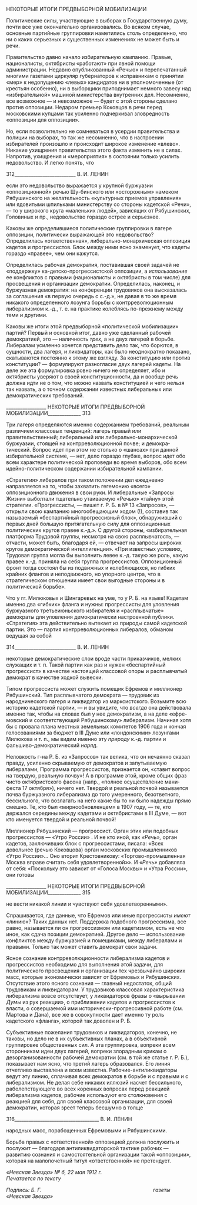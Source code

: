 НЕКОТОРЫЕ ИТОГИ ПРЕДВЫБОРНОЙ МОБИЛИЗАЦИИ

Политические силы, участвующие в выборах в Государственную думу, почти все уже окончательно организовались. Во всяком случае, основные партийные группиров­ки наметились столь определенно, что ни о каких серьезных и существенных измене­ниях не может быть и речи.

Правительство давно начало избирательную кампанию. Правые, националисты, ок­тябристы «работают» при явной помощи администрации. Недавно опубликованный «Речью» и перепечатанный многими газетами циркуляр губернаторов к исправникам о принятии «мер» к недопущению «левых» кандидатов ни в уполномоченные (от кресть­ян особенно), ни в выборщики приподнимает немного завесу над «избирательной» ма­шиной министерства внутренних дел. Несомненно, все возможное — и невозможное — будет с этой стороны сделано против оппозиции. Недаром премьер Коковцов в речи перед московскими купцами так усиленно подчеркивал зловредность «оппозиции для оппозиции».

Но, если позволительно не сомневаться в усердии правительства и полиции на выбо­рах, то так же несомненно, что в настроении избирателей произошло и происходит ши­рокое изменение «влево». Никакие ухищрения правительства этого факта изменить не в силах. Напротив, ухищрения и «мероприятия» в состоянии только усилить недовольст­во. И легко понять, что

  

312__________________________ В. И. ЛЕНИН

если это недовольство выражается у крупной буржуазии «оппозиционной» речью Шу-бинского или «осторожным» намеком Рябушинского на желательность «культурных приемов управления» или ядовитыми шпильками министерству со стороны кадетской «Речи», — то у широкого круга «маленьких людей», зависящих от Рябушинских, Голо­виных и пр., недовольство гораздо острее и серьезнее.

Каковы же определившиеся политические группировки в лагере оппозиции, полити­чески выражающей это недовольство? Определилась «ответственная», либерально-монархическая оппозиция кадетов и прогрессистов. Блок между ними ясно знаменует, что кадеты гораздо «правее», чем они кажутся.

Определилась рабочая демократия, поставившая своей задачей не «поддержку» ка-детско-прогрессистской оппозиции, а _использование_ ее конфликтов с правыми (нацио­налисты и октябристы в том числе) для просвещения и организации демократии. Опре­делилась, наконец, и буржуазная демократия: на конференции трудовиков она высказа­лась за соглашения «в первую очередь с с.-д.», не давая в то же время никакого опреде­ленного лозунга борьбы с контрреволюционным либерализмом к.-д., т. е. на практике колеблясь по-прежнему между теми и другими.

Каковы же итоги этой предвыборной «политической мобилизации» партий? Первый и основной итог, давно уже сделанный рабочей демократией, это — наличность _трех,_ а не двух лагерей в борьбе. Либералам усиленно хочется представить дело так, что бо­рются, в сущности, два лагеря, и ликвидаторы, как было неоднократно показано, ска­тываются постоянно к этому же взгляду. За конституцию или против конституции? — формулируют разногласие двух лагерей кадеты. На деле же эта формулировка ровно ничего не определяет, ибо и октябристы уверяют в своей конституционности, да и во­обще речь должна идти не о том, что можно назвать конституцией и чего нельзя так назвать, а о точном содержании известных либеральных или демократических требова­ний.

  

_________________ НЕКОТОРЫЕ ИТОГИ ПРЕДВЫБОРНОЙ МОБИЛИЗАЦИИ______________ 313

Три лагеря определяются именно содержанием требований, реальным различием классовых тенденций: лагерь правый или правительственный; либеральный или либе­рально-монархической буржуазии, стоящей на контрреволюционной почве; и демокра­тический. Вопрос идет при этом не столько о «шансах» при данной избирательной сис­теме, — нет, дело гораздо глубже, вопрос идет обо всем характере политической про­поведи во время выборов, обо всем идейно-политическом содержании избирательной кампании.

«Стратегия» либералов при таком положении дел ежедневно направляется на то, чтобы захватить гегемонию «всего» оппозиционного движения в свои руки. И либе­ральные «Запросы Жизни» выболтали тщательно утаиваемую «Речью» «тайну» этой стратегии. «Прогрессисты, — пишет г. Р. Б. в № 13 «Запросов», — открыли свою кам­панию многообещающим ходом (!), составив так называемый «беспартийный прогрес­сивный блок», обнаруживший с первых дней большую притягательную силу для оппо­зиционных политических кругов правее к.-д.». С другой стороны, «избирательная платформа Трудовой группы, несмотря на свою расплывчатость, — отчасти, может быть, благодаря ей, — отвечает на запросы широких кругов демократической интелли­генции». «При известных условиях, Трудовая группа могла бы выполнить левее к.-д. такую же роль, какую правее к.-д. приняла на себя группа прогрессистов. Оппозицион­ный фронт тогда состоял бы из подвижных и колеблющихся, но гибких крайних флан­гов и неподвижного, но упорного центра, что в стратегическом отношении имеет свои выгодные стороны и в политической борьбе».

Что у гг. Милюковых и Шингаревых на уме, то у Р. Б. на языке! Кадетам именно два «гибких» фланга и нужны: прогрессисты для уловления буржуазного третьеиюньского избирателя и «расплывчатые» демократы для уловления демократически настроенной публики. «Стратегия» эта действительно вытекает из природы самой кадетской партии. Это — партия контрреволюционных либералов, обманом ведущая за собой

  

314__________________________ В. И. ЛЕНИН

некоторые демократические слои вроде части приказчиков, мелких служащих и т. п. Такой партии как раз и нужен «беспартийный прогрессист» в качестве настоящей клас­совой опоры и расплывчатый демократ в качестве ходкой вывески.

Типом прогрессиста может служить помещик Ефремов и миллионер Рябушинский. Тип расплывчатого демократа — трудовик из народнического лагеря и ликвидатор из марксистского. Возьмите всю историю кадетской партии, — и вы увидите, что _всегда_ она действовала именно так, чтобы на словах был у нее демократизм, а на деле «ефре-мовский и соответствующий Рябушинскому» либерализм. Начиная хотя бы с провала плана местных земельных комитетов 1906 года и кончая голосованиями за бюджет в III Думе или «лондонскими» лозунгами Милюкова и т. п., мы видим именно эту _природу_ к.-д. партии и фальшиво-демократический _наряд._

Неловкость г-на Р. Б. из «Запросов» так велика, что он нечаянно сказал правду, уси­ленно скрываемую от демократов и запутываемую либералами, Программа прогресси­стов, признается он, «ставит вопрос на твердую, реальную почву»! А в программе этой, кроме общих фраз чисто октябристского фасона (напр., «полное осуществление мани­феста 17 октября»), ничего нет. Твердой и реальной почвой называется почва буржуаз­ного либерализма до того умеренного, безответного, бессильного, что возлагать на него какие бы то ни было надежды прямо смешно. Те, кто был «мирнообновленцем» в 1907 году, — те, кто держался середины между кадетами и октябристами в III Думе, — вот кто именуется твердой и реальной почвой!

Миллионер Рябушинский — прогрессист. Орган этих или подобных прогрессистов — «Утро России» . И не кто иной, как _«Речь»,_ орган кадетов, заключивших блок с прогрессистами, писала: «Всех довольнее (речью Коковцова) орган московских про­мышленников «Утро России»... Оно вторит Крестовникову: «Торгово-промышленная Москва вправе считать себя удовлетворенной»». И _«Речь»_ добавляла от себя: «По­скольку это зависит от «Голоса Москвы» и «Утра России», они готовы

  

_________________ НЕКОТОРЫЕ ИТОГИ ПРЕДВЫБОРНОЙ МОБИЛИЗАЦИИ______________ 315

не вести никакой линии и чувствуют себя удовлетворенными».

Спрашивается, где данные, что Ефремов или иные прогрессисты _имеют_ «линию»? Таких данных нет. Поддержка подобного прогрессизма, все равно, называется ли он прогрессизмом или кадетизмом, есть не что иное, как сдача позиции демократией. Дру­гое дело — использование конфликтов между буржуазией и помещиками, между либе­ралами и правыми. Только так может ставить демократ свои задачи.

Ясное сознание контрреволюционности либерализма кадетов и прогрессистов необ­ходимо для выполнения этой задачи, для политического просвещения и организации тех чрезвычайно широких масс, которые экономически зависят от Ефремовых и Рябу­шинских. Отсутствие этого ясного сознания — главный недостаток, общий трудовикам и ликвидаторам. У трудовиков классовая характеристика либерализма вовсе отсутству­ет, у ликвидаторов фразы о «вырывании _Думы_ из рук реакции», о приближении кадетов и прогрессистов к власти, о совершаемой ими исторически-прогрессивной работе (см. Мартова и Дана), все же в совокупности дает именно ту роль кадетского «фланга», ко­торой так доволен и Р. Б.

Субъективные пожелания трудовиков и ликвидаторов, конечно, не таковы, но дело не в их субъективных планах, а в объективной группировке общественных сил. А эта группировка, вопреки всем сторонникам идеи двух лагерей, вопреки злорадным крикам о дезорганизованности рабочей демократии (см. в той же статье г. Р. Б.), показывает нам ясно, что третий лагерь образовался. Его линия отчетливо выставлена и всем из­вестна. Рабочие-антиликвидаторы ведут эту линию, сплачивая всех демократов в борь­бе и с правыми и с либерализмом. Не делая себе никаких иллюзий насчет бессильного, раболепствующего во всех коренных вопросах перед реакцией либерализма кадетов, рабочие используют его столкновения с реакцией для себя, для своей классовой орга­низации, для своей демократии, которая зреет теперь бесшумно в толще

  

316____________________________________ В. И. ЛЕНИН

народных масс, порабощенных Ефремовыми и Рябушинскими.

Борьба правых с «ответственной» оппозицией должна послужить и послужит — бла­годаря антиликвидаторской тактике рабочих — развитию сознания и самостоятельной организации такой «оппозиции», которая на малопочетный титул «ответственной» не претендует.

_«Невская Звезда» № б, 22 мая 1912 г.                                                        Печатается по тексту_

_Подпись: Б. Г.                                                                             газеты «Невская Звезда»_